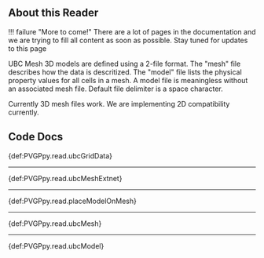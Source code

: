 ## About this Reader
!!! failure "More to come!"
    There are a lot of pages in the documentation and we are trying to fill all content as soon as possible. Stay tuned for updates to this page

<!--- TODO --->

UBC Mesh 3D models are defined using a 2-file format. The "mesh" file describes how the data is descritized. The "model" file lists the physical property values for all cells in a mesh. A model file is meaningless without an associated mesh file. Default file delimiter is a space character.

Currently 3D mesh files work. We are implementing 2D compatibility currently.

## Code Docs

{def:PVGPpy.read.ubcGridData}

-----

{def:PVGPpy.read.ubcMeshExtnet}

-----

{def:PVGPpy.read.placeModelOnMesh}

------

{def:PVGPpy.read.ubcMesh}

------

{def:PVGPpy.read.ubcModel}
